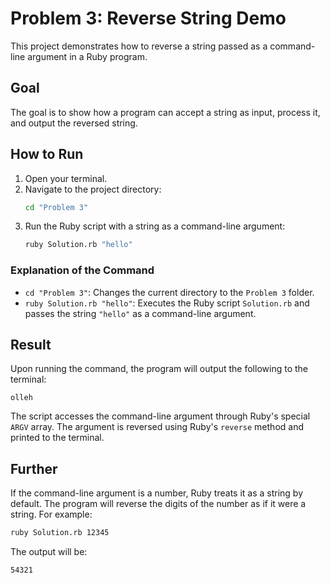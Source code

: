 # Problem 3: Reverse String Demo

This project demonstrates how to reverse a string passed as a command-line argument in a Ruby program.

## Goal

The goal is to show how a program can accept a string as input, process it, and output the reversed string.

## How to Run

1. Open your terminal.
2. Navigate to the project directory:
   ```bash
   cd "Problem 3"
   ```
3. Run the Ruby script with a string as a command-line argument:
   ```bash
   ruby Solution.rb "hello"
   ```

### Explanation of the Command

- `cd "Problem 3"`: Changes the current directory to the `Problem 3` folder.
- `ruby Solution.rb "hello"`: Executes the Ruby script `Solution.rb` and passes the string `"hello"` as a command-line argument.

## Result

Upon running the command, the program will output the following to the terminal:

```
olleh
```

The script accesses the command-line argument through Ruby's special `ARGV` array. The argument is reversed using Ruby's `reverse` method and printed to the terminal.

## Further
If the command-line argument is a number, Ruby treats it as a string by default. The program will reverse the digits of the number as if it were a string. For example:

```bash
ruby Solution.rb 12345
```

The output will be:

```
54321
```